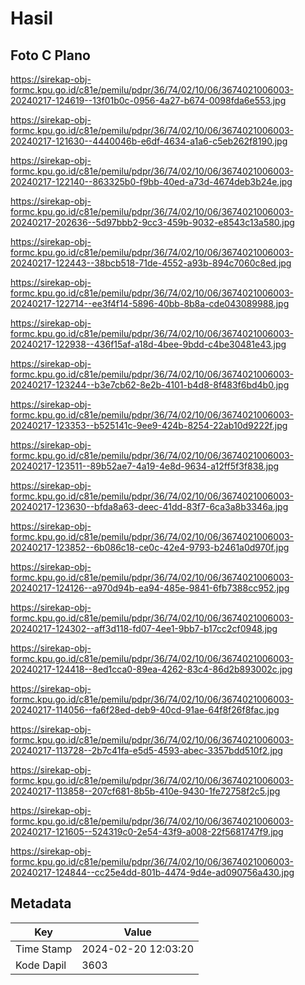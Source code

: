 # Hasil

## Foto C Plano

https://sirekap-obj-formc.kpu.go.id/c81e/pemilu/pdpr/36/74/02/10/06/3674021006003-20240217-124619--13f01b0c-0956-4a27-b674-0098fda6e553.jpg

https://sirekap-obj-formc.kpu.go.id/c81e/pemilu/pdpr/36/74/02/10/06/3674021006003-20240217-121630--4440046b-e6df-4634-a1a6-c5eb262f8190.jpg

https://sirekap-obj-formc.kpu.go.id/c81e/pemilu/pdpr/36/74/02/10/06/3674021006003-20240217-122140--863325b0-f9bb-40ed-a73d-4674deb3b24e.jpg

https://sirekap-obj-formc.kpu.go.id/c81e/pemilu/pdpr/36/74/02/10/06/3674021006003-20240217-202636--5d97bbb2-9cc3-459b-9032-e8543c13a580.jpg

https://sirekap-obj-formc.kpu.go.id/c81e/pemilu/pdpr/36/74/02/10/06/3674021006003-20240217-122443--38bcb518-71de-4552-a93b-894c7060c8ed.jpg

https://sirekap-obj-formc.kpu.go.id/c81e/pemilu/pdpr/36/74/02/10/06/3674021006003-20240217-122714--ee3f4f14-5896-40bb-8b8a-cde043089988.jpg

https://sirekap-obj-formc.kpu.go.id/c81e/pemilu/pdpr/36/74/02/10/06/3674021006003-20240217-122938--436f15af-a18d-4bee-9bdd-c4be30481e43.jpg

https://sirekap-obj-formc.kpu.go.id/c81e/pemilu/pdpr/36/74/02/10/06/3674021006003-20240217-123244--b3e7cb62-8e2b-4101-b4d8-8f483f6bd4b0.jpg

https://sirekap-obj-formc.kpu.go.id/c81e/pemilu/pdpr/36/74/02/10/06/3674021006003-20240217-123353--b525141c-9ee9-424b-8254-22ab10d9222f.jpg

https://sirekap-obj-formc.kpu.go.id/c81e/pemilu/pdpr/36/74/02/10/06/3674021006003-20240217-123511--89b52ae7-4a19-4e8d-9634-a12ff5f3f838.jpg

https://sirekap-obj-formc.kpu.go.id/c81e/pemilu/pdpr/36/74/02/10/06/3674021006003-20240217-123630--bfda8a63-deec-41dd-83f7-6ca3a8b3346a.jpg

https://sirekap-obj-formc.kpu.go.id/c81e/pemilu/pdpr/36/74/02/10/06/3674021006003-20240217-123852--6b086c18-ce0c-42e4-9793-b2461a0d970f.jpg

https://sirekap-obj-formc.kpu.go.id/c81e/pemilu/pdpr/36/74/02/10/06/3674021006003-20240217-124126--a970d94b-ea94-485e-9841-6fb7388cc952.jpg

https://sirekap-obj-formc.kpu.go.id/c81e/pemilu/pdpr/36/74/02/10/06/3674021006003-20240217-124302--aff3d118-fd07-4ee1-9bb7-b17cc2cf0948.jpg

https://sirekap-obj-formc.kpu.go.id/c81e/pemilu/pdpr/36/74/02/10/06/3674021006003-20240217-124418--8ed1cca0-89ea-4262-83c4-86d2b893002c.jpg

https://sirekap-obj-formc.kpu.go.id/c81e/pemilu/pdpr/36/74/02/10/06/3674021006003-20240217-114056--fa6f28ed-deb9-40cd-91ae-64f8f26f8fac.jpg

https://sirekap-obj-formc.kpu.go.id/c81e/pemilu/pdpr/36/74/02/10/06/3674021006003-20240217-113728--2b7c41fa-e5d5-4593-abec-3357bdd510f2.jpg

https://sirekap-obj-formc.kpu.go.id/c81e/pemilu/pdpr/36/74/02/10/06/3674021006003-20240217-113858--207cf681-8b5b-410e-9430-1fe72758f2c5.jpg

https://sirekap-obj-formc.kpu.go.id/c81e/pemilu/pdpr/36/74/02/10/06/3674021006003-20240217-121605--524319c0-2e54-43f9-a008-22f5681747f9.jpg

https://sirekap-obj-formc.kpu.go.id/c81e/pemilu/pdpr/36/74/02/10/06/3674021006003-20240217-124844--cc25e4dd-801b-4474-9d4e-ad090756a430.jpg


## Metadata

| Key        | Value               |
| ---------- | ------------------- |
| Time Stamp | 2024-02-20 12:03:20 |
| Kode Dapil | 3603                |



